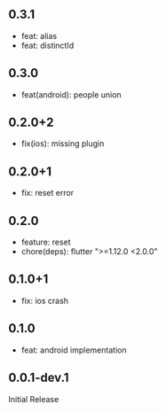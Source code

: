 ## 0.3.1

- feat: alias
- feat: distinctId

## 0.3.0

- feat(android): people union

## 0.2.0+2

- fix(ios): missing plugin

## 0.2.0+1

- fix: reset error

## 0.2.0

- feature: reset 
- chore(deps): flutter ">=1.12.0 <2.0.0"

## 0.1.0+1

- fix: ios crash

## 0.1.0

- feat: android implementation

## 0.0.1-dev.1

Initial Release

